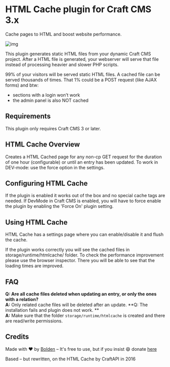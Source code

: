 # HTML Cache plugin for Craft CMS 3.x

Cache pages to HTML and boost website performance.

![img](https://www.bolden.nl/uploads/body/day/Bolden_rocket_rectangle.jpg)

This plugin generates static HTML files from your dynamic Craft CMS project. After a HTML file is generated, your webserver will serve that file instead of processing heavier and slower PHP scripts.

99% of your visitors will be served static HTML files. A cached file can be served thousands of times. That 1% could be a POST request (like AJAX forms) and btw:

* sections with a login won’t work
* the admin panel is also NOT cached


## Requirements

This plugin only requires Craft CMS 3 or later.


## HTML Cache Overview

Creates a HTML Cached page for any non-cp GET request for the duration of one hour (configurable) or until an entry has been updated. 
To work in DEV-mode: use the force option in the settings.


## Configuring HTML Cache

If the plugin is enabled it works out of the box and no special cache tags are needed. If DevMode in Craft CMS is enabled, you will have to force enable the plugin by enabling the 'Force On' plugin setting. 


## Using HTML Cache

HTML Cache has a settings page where you can enable/disable it and flush the cache. 

If the plugin works correctly you will see the cached files in storage/runtime/htmlcache/ folder. To check the performance improvement please use the browser inspector. There you will be able to see that the loading times are improved.

## FAQ

**Q: Are all cache files deleted when updating an entry, or only the ones with a relation?**  
**A:** Only related cache files will be deleted after an update.
**Q: The installation fails and plugin does not work. **  
**A:** Make sure that the folder `storage/runtime/htmlcache` is created and there are read/write permissions.


## Credits

Made with ❤️ by [Bolden](http://www.bolden.nl) – It's free to use, but if you insist 😄 donate [here](https://www.paypal.me/boldenamsterdam)

Based – but rewritten, on the HTML Cache by CraftAPI in 2016
